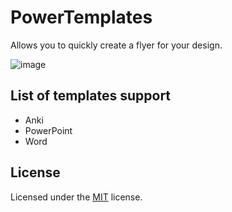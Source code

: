 # PowerTemplates

Allows you to quickly create a flyer for your design.

![image](https://user-images.githubusercontent.com/27698189/149194378-3c54f51a-18b8-43c4-81f0-59d44cc26a07.png)

## List of templates support

* Anki
* PowerPoint
* Word

## License

Licensed under the [MIT](LICENSE.md) license.
